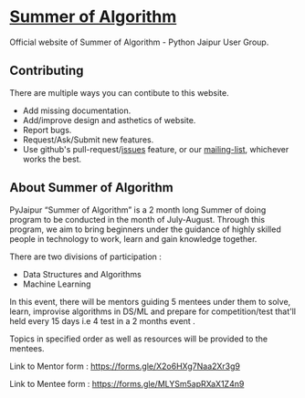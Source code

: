 # [Summer of Algorithm](https://pyjaipur.github.io/Summer-of-Algorithm/)
 
Official website of Summer of Algorithm - Python Jaipur User Group.

## Contributing

There are multiple ways you can contibute to this website.

- Add missing documentation.
- Add/improve design and asthetics of website.
- Report bugs.
- Request/Ask/Submit new features.
- Use github's pull-request/[issues](https://github.com/PyJaipur/Summer-of-Algorithm/issues) feature, or our [mailing-list](https://mail.python.org/mm3/mailman3/lists/pyjaipur.python.org/), whichever works the best.

## About Summer of Algorithm

PyJaipur “Summer of Algorithm” is a 2 month long Summer of doing program to be conducted in the month of July-August. Through this program, we aim to bring beginners under the guidance of highly skilled people in technology to work, learn and gain knowledge together.

There are two divisions of participation : 
  * Data Structures and Algorithms
  * Machine Learning
  
In this event, there will be mentors guiding 5 mentees under them to solve, learn, improvise algorithms in DS/ML and prepare for competition/test that'll held every 15 days i.e 4 test in a 2 months event . 

Topics in specified order as well as resources will be provided to the mentees.

Link to Mentor form : https://forms.gle/X2o6HXg7Naa2Xr3g9

Link to Mentee form : https://forms.gle/MLYSm5apRXaX1Z4n9
